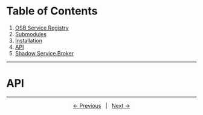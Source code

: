 # Table of Contents
1. [OSB Service Registry](../README.md)
2. [Submodules](./submodules.md)
3. [Installation](./installation.md)
4. [API](#api)
5. [Shadow Service Broker](./shadowservicebroker.md)
---

# API

---
<p align="center">
    <span ><a href="./installation.md"><- Previous</a></span>
	    <span>&nbsp; | &nbsp;</span> 
    <span><a href="./shadowservicebroker.md">Next -></a></span>
</p>
